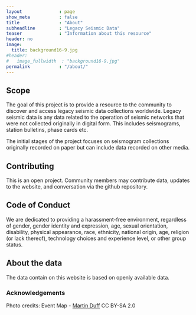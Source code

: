 ```yaml
---
layout              : page
show_meta           : false
title               : "About"
subheadline         : "Legacy Seismic Data"
teaser              : "Information about this resource"
header: no
image:
  title: background16-9.jpg
#header:
#   image_fullwidth  : "background16-9.jpg"
permalink           : "/about/"
---
```


## Scope
The goal of this project is to provide a resource to the community to discover and access legacy seismic data collections worldwide. Legacy seismic data is any data related to the operation of seismic networks that were not collected originally in digital form. This includes seismograms, station bulletins, phase cards etc.

The initial stages of the project focuses on seismogram collections originally recorded on paper but can include data recorded on other media.

## Contributing

This is an open project. Community members may contribute data, updates to the website, and conversation via the github repository.

## Code of Conduct
We are dedicated to providing a harassment-free environment, regardless of gender, gender identity and expression, age, sexual orientation, disability, physical appearance, race, ethnicity, national origin, age, religion (or lack thereof), technology choices and experience level, or other group status.

## About the data
The data contain on this website is based on openly available data.

### Acknowledgements
Photo credits: Event Map - [Martin Duff](https://www.flickr.com/photos/martinluff/with/5530605111/) CC BY-SA 2.0

